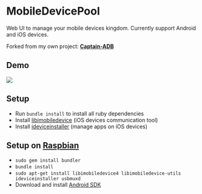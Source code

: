 MobileDevicePool
===========

Web UI to manage your mobile devices kingdom.  Currently support Android and iOS devices.

Forked from my own project: [**Captain-ADB**](https://github.com/thyrlian/Captain-ADB)

## Demo
<img src="https://github.com/thyrlian/MobileDevicePool/blob/master/public/img/demo.png">

## Setup

* Run `bundle install` to install all ruby dependencies
* Install [libimobiledevice](https://github.com/libimobiledevice/libimobiledevice) (iOS devices communication tool)
* Install [ideviceinstaller](https://github.com/libimobiledevice/ideviceinstaller) (manage apps on iOS devices)

## Setup on [Raspbian](https://www.raspberrypi.org/downloads/raspbian/)

* `sudo gem install bundler`
* `bundle install`
* `sudo apt-get install libimobiledevice4 libimobiledevice-utils ideviceinstaller usbmuxd`
* Download and install [Android SDK](https://developer.android.com/studio/index.html)
